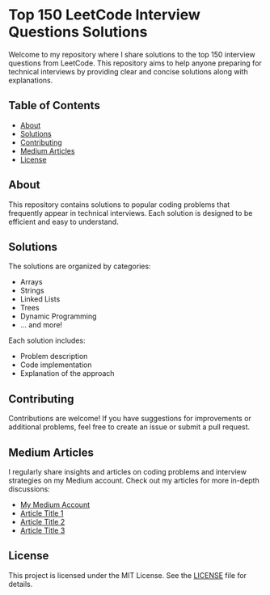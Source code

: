 # Top 150 LeetCode Interview Questions Solutions

Welcome to my repository where I share solutions to the top 150 interview questions from LeetCode. This repository aims to help anyone preparing for technical interviews by providing clear and concise solutions along with explanations.

## Table of Contents

- [About](#about)
- [Solutions](#solutions)
- [Contributing](#contributing)
- [Medium Articles](#medium-articles)
- [License](#license)

## About

This repository contains solutions to popular coding problems that frequently appear in technical interviews. Each solution is designed to be efficient and easy to understand.

## Solutions

The solutions are organized by categories:

- Arrays
- Strings
- Linked Lists
- Trees
- Dynamic Programming
- ... and more!

Each solution includes:

- Problem description
- Code implementation
- Explanation of the approach

## Contributing

Contributions are welcome! If you have suggestions for improvements or additional problems, feel free to create an issue or submit a pull request.

## Medium Articles

I regularly share insights and articles on coding problems and interview strategies on my Medium account. Check out my articles for more in-depth discussions:

- [My Medium Account](https://medium.com/@yourusername)
- [Article Title 1](https://medium.com/article1link)
- [Article Title 2](https://medium.com/article2link)
- [Article Title 3](https://medium.com/article3link)

## License

This project is licensed under the MIT License. See the [LICENSE](LICENSE) file for details.
